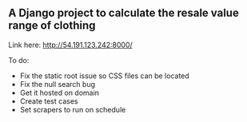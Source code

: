 ## A Django project to calculate the resale value range of clothing 

Link here: http://54.191.123.242:8000/


To do: 
- Fix the static root issue so CSS files can be located
- Fix the null search bug 
- Get it hosted on domain 
- Create test cases 
- Set scrapers to run on schedule

